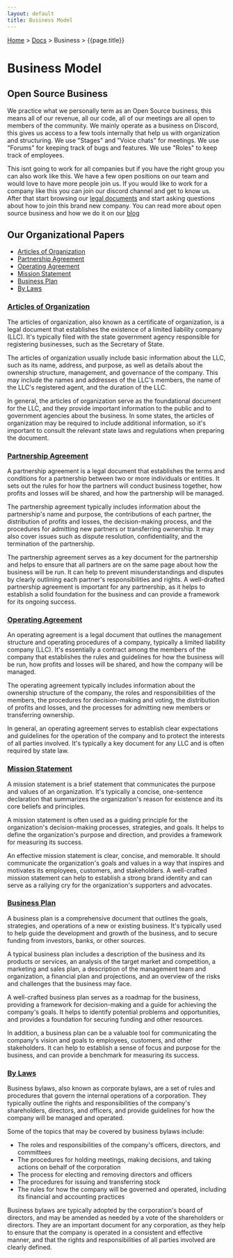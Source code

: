 ```yaml
---
layout: default
title: Business Model
---
```


[Home](/) > [Docs](/documentation) > Business > {{page.title}}

# Business Model

## Open Source Business

We practice what we personally term as an Open Source business, this means all of our revenue, all our code, all of our meetings are all open to members of the community. We mainly operate as a business on Discord, this gives us access to a few tools internally that help us with organization and structuring. We use "Stages" and "Voice chats" for meetings. We use "Forums" for keeping track of bugs and features. We use "Roles" to keep track of employees. 

This isnt going to work for all companies but if you have the right group you can also work like this. We have a few open positions on our team and would love to have more people join us. If you would like to work for a company like this you can join our discord channel and get to know us. After that start browsing our [legal documents](/documentation) and start asking questions about how to join this brand new company. You can read more about open source business and how we do it on our [blog]()

## Our Organizational Papers

- [Articles of Organization](articles)
- [Partnership Agreement](partners)
- [Operating Agreement](operating)
- [Mission Statement](mission)
- [Business Plan](plan)
- [By Laws](bylaws)

### [Articles of Organization](articles)

The articles of organization, also known as a certificate of organization, is a legal document that establishes the existence of a limited liability company (LLC). It's typically filed with the state government agency responsible for registering businesses, such as the Secretary of State.

The articles of organization usually include basic information about the LLC, such as its name, address, and purpose, as well as details about the ownership structure, management, and governance of the company. This may include the names and addresses of the LLC's members, the name of the LLC's registered agent, and the duration of the LLC.

In general, the articles of organization serve as the foundational document for the LLC, and they provide important information to the public and to government agencies about the business. In some states, the articles of organization may be required to include additional information, so it's important to consult the relevant state laws and regulations when preparing the document.

### [Partnership Agreement](partners)

A partnership agreement is a legal document that establishes the terms and conditions for a partnership between two or more individuals or entities. It sets out the rules for how the partners will conduct business together, how profits and losses will be shared, and how the partnership will be managed.

The partnership agreement typically includes information about the partnership's name and purpose, the contributions of each partner, the distribution of profits and losses, the decision-making process, and the procedures for admitting new partners or transferring ownership. It may also cover issues such as dispute resolution, confidentiality, and the termination of the partnership.

The partnership agreement serves as a key document for the partnership and helps to ensure that all partners are on the same page about how the business will be run. It can help to prevent misunderstandings and disputes by clearly outlining each partner's responsibilities and rights. A well-drafted partnership agreement is important for any partnership, as it helps to establish a solid foundation for the business and can provide a framework for its ongoing success.

### [Operating Agreement](operating)

An operating agreement is a legal document that outlines the management structure and operating procedures of a company, typically a limited liability company (LLC). It's essentially a contract among the members of the company that establishes the rules and guidelines for how the business will be run, how profits and losses will be shared, and how the company will be managed.

The operating agreement typically includes information about the ownership structure of the company, the roles and responsibilities of the members, the procedures for decision-making and voting, the distribution of profits and losses, and the processes for admitting new members or transferring ownership.

In general, an operating agreement serves to establish clear expectations and guidelines for the operation of the company and to protect the interests of all parties involved. It's typically a key document for any LLC and is often required by state law.

### [Mission Statement](mission)

A mission statement is a brief statement that communicates the purpose and values of an organization. It's typically a concise, one-sentence declaration that summarizes the organization's reason for existence and its core beliefs and principles.

A mission statement is often used as a guiding principle for the organization's decision-making processes, strategies, and goals. It helps to define the organization's purpose and direction, and provides a framework for measuring its success.

An effective mission statement is clear, concise, and memorable. It should communicate the organization's goals and values in a way that inspires and motivates its employees, customers, and stakeholders. A well-crafted mission statement can help to establish a strong brand identity and can serve as a rallying cry for the organization's supporters and advocates.

### [Business Plan](plan)

A business plan is a comprehensive document that outlines the goals, strategies, and operations of a new or existing business. It's typically used to help guide the development and growth of the business, and to secure funding from investors, banks, or other sources.

A typical business plan includes a description of the business and its products or services, an analysis of the target market and competition, a marketing and sales plan, a description of the management team and organization, a financial plan and projections, and an overview of the risks and challenges that the business may face.

A well-crafted business plan serves as a roadmap for the business, providing a framework for decision-making and a guide for achieving the company's goals. It helps to identify potential problems and opportunities, and provides a foundation for securing funding and other resources.

In addition, a business plan can be a valuable tool for communicating the company's vision and goals to employees, customers, and other stakeholders. It can help to establish a sense of focus and purpose for the business, and can provide a benchmark for measuring its success.

### [By Laws](bylaws)

Business bylaws, also known as corporate bylaws, are a set of rules and procedures that govern the internal operations of a corporation. They typically outline the rights and responsibilities of the company's shareholders, directors, and officers, and provide guidelines for how the company will be managed and operated.

Some of the topics that may be covered by business bylaws include:

- The roles and responsibilities of the company's officers, directors, and committees
- The procedures for holding meetings, making decisions, and taking actions on behalf of the corporation
- The process for electing and removing directors and officers
- The procedures for issuing and transferring stock
- The rules for how the company will be governed and operated, including its financial and accounting practices

Business bylaws are typically adopted by the corporation's board of directors, and may be amended as needed by a vote of the shareholders or directors. They are an important document for any corporation, as they help to ensure that the company is operated in a consistent and effective manner, and that the rights and responsibilities of all parties involved are clearly defined.